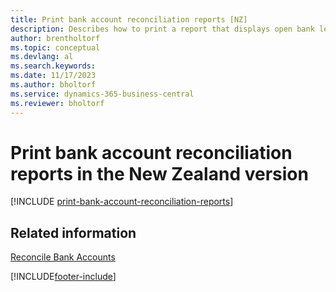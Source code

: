 ```yaml
---
title: Print bank account reconciliation reports [NZ]
description: Describes how to print a report that displays open bank ledger entries as unpresented checks or unrecorded deposits in the New Zealand version.
author: brentholtorf
ms.topic: conceptual
ms.devlang: al
ms.search.keywords:
ms.date: 11/17/2023
ms.author: bholtorf
ms.service: dynamics-365-business-central
ms.reviewer: bholtorf
---
```

# Print bank account reconciliation reports in the New Zealand version

[!INCLUDE [print-bank-account-reconciliation-reports](../includes/AUNZ/print-bank-account-reconciliation-reports.md)]

## Related information

[Reconcile Bank Accounts](../../bank-how-reconcile-bank-accounts-separately.md)


[!INCLUDE[footer-include](../../includes/footer-banner.md)]